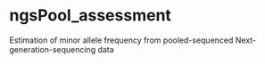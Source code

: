 # ngsPool_assessment
Estimation of minor allele frequency from pooled-sequenced Next-generation-sequencing data

